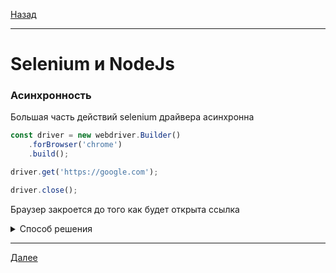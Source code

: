 [Назад](/e2e-stack/slides/4.md)

---

# Selenium и NodeJs

### Асинхронность

Большая часть действий selenium драйвера асинхронна

```javascript
const driver = new webdriver.Builder()
    .forBrowser('chrome')
    .build();

driver.get('https://google.com');

driver.close();
```

Браузер закроется до того как будет открыта ссылка

<details>

<summary>Способ решения</summary>

```javascript
    // с помощью промисов
    driver.get('https://google.com')
        .then(() => driver.close());
```

```javascript
    // с помощью async/await
    (async () => {
        const driver = await (new webdriver.Builder()
            .forBrowser('chrome')
            .build());

        await driver.get('https://google.com');

        driver.close();
    })();
```

</details>

---

[Далее](/e2e-stack/slides/6.md)

